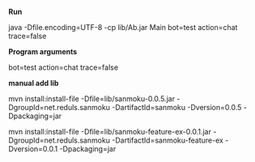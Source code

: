**Run**

java -Dfile.encoding=UTF-8 -cp lib/Ab.jar Main bot=test action=chat trace=false

**Program arguments**

bot=test action=chat trace=false

**manual add lib**

mvn install:install-file -Dfile=lib/sanmoku-0.0.5.jar -DgroupId=net.reduls.sanmoku -DartifactId=sanmoku -Dversion=0.0.5 -Dpackaging=jar

mvn install:install-file -Dfile=lib/sanmoku-feature-ex-0.0.1.jar -DgroupId=net.reduls.sanmoku -DartifactId=sanmoku-feature-ex -Dversion=0.0.1 -Dpackaging=jar
